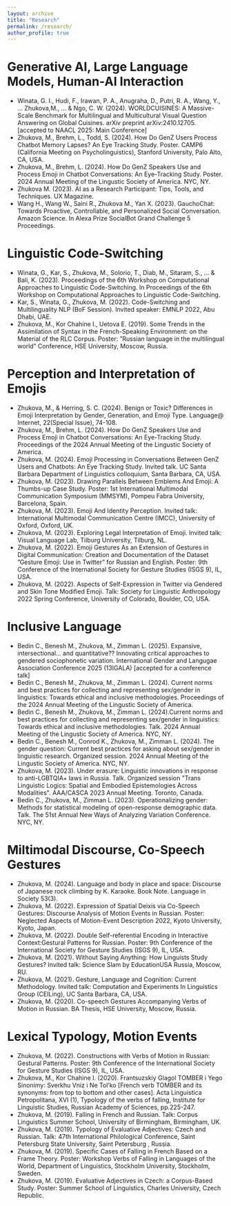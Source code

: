 ```yaml
---
layout: archive
title: "Research"
permalink: /research/
author_profile: true
---
```


Generative AI, Large Language Models, Human-AI Interaction
======
* Winata, G. I., Hudi, F., Irawan, P. A., Anugraha, D., Putri, R. A., Wang, Y., ... Zhukova,M., ... & Ngo, C. W. (2024). WORLDCUISINES: A Massive-Scale Benchmark for Multilingual and Multicultural Visual Question Answering on Global Cuisines. arXiv preprint arXiv:2410.12705. [accepted to NAACL 2025: Main Conference]
* Zhukova, M., Brehm, L., Todd, S. (2024). How Do GenZ Users Process Chatbot Memory Lapses? An Eye Tracking Study. Poster. CAMP6 (California Meeting on Psycholinguistics), Stanford University, Palo Alto, CA, USA. 
* Zhukova, M., Brehm, L. (2024). How Do GenZ Speakers Use and Process Emoji in Chatbot Conversations: An Eye-Tracking Study. Poster. 2024 Annual Meeting of the Lingustic Society of America. NYC, NY.
* Zhukova M. (2023). AI as a Research Participant: Tips, Tools, and Techniques. UX Magazine. 
* Wang H., Wang W., Saini R., Zhukova M., Yan X. (2023). GauchoChat: Towards Proactive, Controllable, and Personalized Social Conversation. Amazon Science. In Alexa Prize SocialBot Grand Challenge 5 Proceedings.

Linguistic Code-Switching
======
* Winata, G., Kar, S., Zhukova, M., Solorio, T., Diab, M., Sitaram, S., ... & Bali, K. (2023). Proceedings of the 6th Workshop on Computational Approaches to Linguistic Code-Switching. In Proceedings of the 6th Workshop on Computational Approaches to Linguistic Code-Switching.
* Kar, S., Winata, G., Zhukova, M. (2022). Code-Switching and Multilinguality NLP (BoF Session). Invited speaker: EMNLP 2022, Abu Dhabi, UAE.
* Zhukova, M., Kor Chahine I., Uetova E. (2019). Some Trends in the Assimilation of Syntax in the French-Speaking Environment: on the Material of the RLC Corpus. Poster: ”Russian language in the multilingual world” Conference, HSE University, Moscow, Russia.

Perception and Interpretation of Emojis
======
* Zhukova, M., & Herring, S. C. (2024). Benign or Toxic? Differences in Emoji Interpretation by Gender, Generation, and Emoji Type. Language@ Internet, 22(Special Issue), 74-108.
* Zhukova, M., Brehm, L. (2024). How Do GenZ Speakers Use and Process Emoji in Chatbot Conversations: An Eye-Tracking Study. Proceedings of the 2024 Annual Meeting of the Lingustic Society of America.
* Zhukova, M. (2024). Emoji Processing in Conversations Between GenZ Users and Chatbots: An Eye Tracking Study. Invited talk. UC Santa Barbara Department of Linguistics colloquium, Santa Barbara, CA, USA.
* Zhukova, M. (2023). Drawing Parallels Between Emblems And Emoji: A Thumbs-up Case Study. Poster: 1st International Multimodal Communication Symposium (MMSYM), Pompeu Fabra University, Barcelona, Spain.
* Zhukova, M. (2023). Emoji And Identity Perception. Invited talk: International Multimodal Communication Centre (IMCC), University of Oxford, Oxford, UK.
* Zhukova, M. (2023). Exploring Legal Interpretation of Emoji. Invited talk: Visual Language Lab, Tilburg University, Tilburg, NL.
* Zhukova, M. (2022). Emoji Gestures As an Extension of Gestures in Digital Communication: Creation and Documentation of the Dataset ”Gesture Emoji: Use in Twitter” for Russian and English. Poster: 9th Conference of the International Society for Gesture Studies (ISGS 9), IL, USA.
* Zhukova, M. (2022). Aspects of Self-Expression in Twitter via Gendered and Skin Tone Modified Emoji. Talk: Society for Linguistic Anthropology 2022 Spring Conference, University of Colorado, Boulder, CO, USA.

Inclusive Language
======
* Bedin C., Benesh M., Zhukova, M., Zimman L. (2025). Expansive, intersectional… and quantitative?? Innovating critical approaches to gendered sociophonetic variation. International Gender and Langugae Association Conference 2025 (13IGALA) [accepted for a conference talk]
* Bedin C., Benesh M., Zhukova, M., Zimman L. (2024). Current norms and best practices for collecting and representing sex/gender in linguistics: Towards ethical and inclusive methodologies. Proceedings of the 2024 Annual Meeting of the Lingustic Society of America. 
* Bedin C., Benesh M., Zhukova, M., Zimman L. (2024).Current norms and best practices for collecting and representing sex/gender in linguistics: Towards ethical and inclusive methodologies. Talk. 2024 Annual Meeting of the Lingustic Society of America. NYC, NY.
* Bedin C., Benesh M., Conrod K., Zhukova, M., Zimman L. (2024). The gender question: Current best practices for asking about sex/gender in linguistic research. Organized session. 2024 Annual Meeting of the Lingustic Society of America. NYC, NY.
* Zhukova, M. (2023). Under erasure: Linguistic innovations in response to anti-LGBTQIA+ laws in Russia. Talk. Organized session "Trans Linguistic Logics: Spatial and Embodied Epistemologies Across Modalities". AAA/CASCA 2023 Annual Meeting. Toronto, Canada.
* Bedin C., Zhukova, M., Zimman L. (2023). Operationalizing gender: Methods for statistical modeling of open-response demographic data. Talk. The 51st Annual New Ways of Analyzing Variation Conference. NYC, NY.

Miltimodal Discourse, Co-Speech Gestures
======
* Zhukova, M. (2024). Language and body in place and space: Discourse of Japanese rock climbing by K. Karaoke. Book Note. Language in Society 53(3). 
* Zhukova, M. (2022). Expression of Spatial Deixis via Co-Speech Gestures: Discourse Analysis of Motion Events in Russian. Poster: Neglected Aspects of Motion-Event Description 2022, Kyoto University, Kyoto, Japan.
* Zhukova, M. (2022). Double Self-referential Encoding in Interactive Context:Gestural Patterns for Russian. Poster: 9th Conference of the International Society for Gesture Studies (ISGS 9), IL, USA.
* Zhukova, M. (2021). Without Saying Anything: How Linguists Study Gestures? Invited talk: Science Slam by EducationUSA Russia, Moscow, RU.
* Zhukova, M. (2021). Gesture, Language and Cognition: Current Methodology. Invited talk: Computation and Experiments In Linguistics Group (CEILing), UC Santa Barbara, CA, USA.
* Zhukova, M. (2020). Co-speech Gestures Accompanying Verbs of Motion in Russian. BA Thesis, HSE University, Moscow, Russia.

Lexical Typology, Motion Events
======
* Zhukova, M. (2022). Constructions with Verbs of Motion in Russian: Gestural Patterns. Poster: 9th Conference of the International Society for Gesture Studies (ISGS 9), IL, USA. 
* Zhukova, M., Kor Chahine I. (2020). Frantsuzskiy Glagol TOMBER i Yego Sinonimy: Sverkhu Vniz i Ne
Tol’ko [French verb TOMBER and its synonyms: from top to bottom and other cases]. Acta Linguistica
Petropolitana, XVI (1), Typology of the verbs of falling, Institute for Linguistic Studies, Russian Academy of Sciences, pp.225-247. 
* Zhukova, M. (2019). Falling in French and Russian. Talk: Corpus Linguistics Summer School, University of Birmingham, Birmingham, UK.
* Zhukova, M. (2019). Typology of Evaluative Adjectives: Czech and Russian. Talk: 47th International
Philological Conference, Saint Petersburg State University, Saint Petersburg , Russia.
* Zhukova, M. (2019). Specific Cases of Falling in French Based on a Frame Theory. Poster: Workshop Verbs of Falling in Languages of the World, Department of Linguistics, Stockholm University, Stockholm, Sweden.
* Zhukova, M. (2019). Evaluative Adjectives in Czech: a Corpus-Based Study. Poster: Summer School of
Linguistics, Charles University, Czech Republic.


